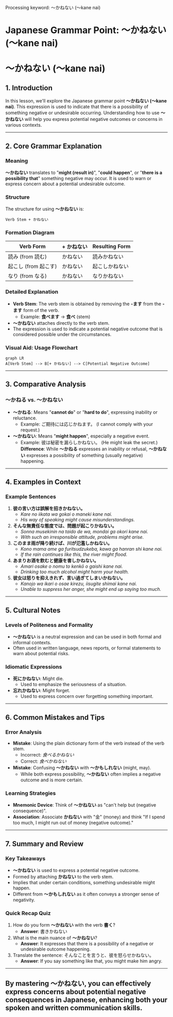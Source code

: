 Processing keyword: ～かねない (〜kane nai)
# Japanese Grammar Point: ～かねない (〜kane nai)
# ～かねない (〜kane nai)
## 1. Introduction
In this lesson, we'll explore the Japanese grammar point **～かねない (〜kane nai)**. This expression is used to indicate that there is a possibility of something negative or undesirable occurring. Understanding how to use **～かねない** will help you express potential negative outcomes or concerns in various contexts.

---
## 2. Core Grammar Explanation
### Meaning
**～かねない** translates to "**might (result in)**", "**could happen**", or "**there is a possibility that**" something negative may occur. It is used to warn or express concern about a potential undesirable outcome.
### Structure
The structure for using **～かねない** is:
```
Verb Stem + かねない
```
### Formation Diagram
| Verb Form     | + かねない | Resulting Form        |
|---------------|-----------|-----------------------|
| 読み (from 読む) | かねない    | 読みかねない           |
| 起こし (from 起こす) | かねない    | 起こしかねない         |
| なり (from なる) | かねない    | なりかねない           |
### Detailed Explanation
- **Verb Stem**: The verb stem is obtained by removing the **-ます** from the **-ます** form of the verb.
  - Example: **食べます** → **食べ** (stem)
- **～かねない** attaches directly to the verb stem.
- The expression is used to indicate a potential negative outcome that is considered possible under the circumstances.
### Visual Aid: Usage Flowchart
```mermaid
graph LR
A[Verb Stem] --> B[+ かねない] --> C[Potential Negative Outcome]
```
---
## 3. Comparative Analysis
### ～かねる vs. ～かねない
- **～かねる**: Means "**cannot do**" or "**hard to do**", expressing inability or reluctance.
  - Example: ご期待には応じかねます。 (I cannot comply with your request.)
- **～かねない**: Means "**might happen**", especially a negative event.
  - Example: 彼は秘密を漏らしかねない。 (He might leak the secret.)
**Difference**: While **～かねる** expresses an inability or refusal, **～かねない** expresses a possibility of something (usually negative) happening.
---
## 4. Examples in Context
### Example Sentences
1. **彼の言い方は誤解を招きかねない。**
   - *Kare no iikata wa gokai o maneki kane nai.*
   - *His way of speaking might cause misunderstandings.*
2. **そんな無責任な態度では、問題が起こりかねない。**
   - *Sonna musekinin na taido de wa, mondai ga okori kane nai.*
   - *With such an irresponsible attitude, problems might arise.*
3. **このまま雨が降り続けば、川が氾濫しかねない。**
   - *Kono mama ame ga furitsudzukeba, kawa ga hanran shi kane nai.*
   - *If the rain continues like this, the river might flood.*
4. **あまりお酒を飲むと健康を害しかねない。**
   - *Amari osake o nomu to kenkō o gaishi kane nai.*
   - *Drinking too much alcohol might harm your health.*
5. **彼女は怒りを抑えきれず、言い過ぎてしまいかねない。**
   - *Kanojo wa ikari o osae kirezu, iisugite shimai kane nai.*
   - *Unable to suppress her anger, she might end up saying too much.*
---
## 5. Cultural Notes
### Levels of Politeness and Formality
- **～かねない** is a neutral expression and can be used in both formal and informal contexts.
- Often used in written language, news reports, or formal statements to warn about potential risks.
### Idiomatic Expressions
- **死にかねない**: Might die.
  - Used to emphasize the seriousness of a situation.
- **忘れかねない**: Might forget.
  - Used to express concern over forgetting something important.
---
## 6. Common Mistakes and Tips
### Error Analysis
- **Mistake**: Using the plain dictionary form of the verb instead of the verb stem.
  - Incorrect: *食べるかねない*
  - Correct: *食べかねない*
- **Mistake**: Confusing **～かねない** with **～かもしれない** (might, may).
  - While both express possibility, **～かねない** often implies a negative outcome and is more certain.
### Learning Strategies
- **Mnemonic Device**: Think of **～かねない** as "can't help but (negative consequence)".
- **Association**: Associate **かねない** with "金" (money) and think "If I spend too much, I might run out of money (negative outcome)."
---
## 7. Summary and Review
### Key Takeaways
- **～かねない** is used to express a potential negative outcome.
- Formed by attaching **かねない** to the verb stem.
- Implies that under certain conditions, something undesirable might happen.
- Different from **～かもしれない** as it often conveys a stronger sense of negativity.
### Quick Recap Quiz
1. How do you form **～かねない** with the verb **書く**?
   - **Answer**: 書きかねない
2. What is the main nuance of **～かねない**?
   - **Answer**: It expresses that there is a possibility of a negative or undesirable outcome happening.
3. Translate the sentence: そんなことを言うと、彼を怒らせかねない。
   - **Answer**: If you say something like that, you might make him angry.
---
By mastering **～かねない**, you can effectively express concerns about potential negative consequences in Japanese, enhancing both your spoken and written communication skills.
---
